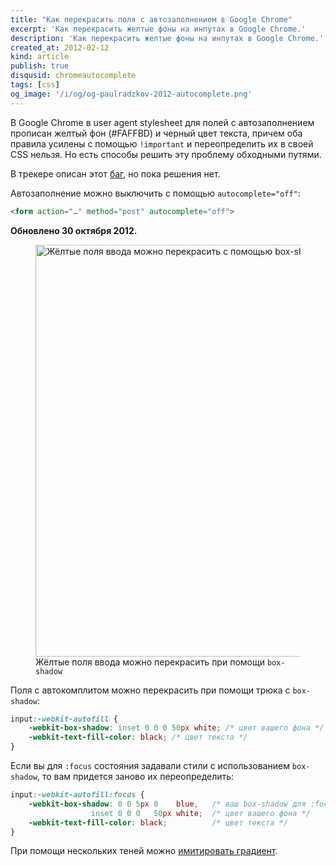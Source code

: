 ```yaml
---
title: "Как перекрасить поля с автозаполнением в Google Chrome"
excerpt: 'Как перекрасить желтые фоны на инпутах в Google Chrome.'
description: 'Как перекрасить желтые фоны на инпутах в Google Chrome.'
created_at: 2012-02-12
kind: article
publish: true
disqusid: chromeautocomplete
tags: [css]
og_image: '/i/og/og-paulradzkov-2012-autocomplete.png'
---
```


В Google Chrome в user agent stylesheet для полей с автозаполнением прописан желтый фон (#FAFFBD) и черный цвет текста, причем оба правила усилены с помощью <code class="hljs-important">!important</code> и переопределить их в своей CSS нельзя. Но есть способы решить эту проблему обходными путями.

<!-- cut -->

В трекере описан этот <a href="http://code.google.com/p/chromium/issues/detail?id=46543">баг</a>, но <time datetime="2012-10-30">пока</time> решения нет.

Автозаполнение можно выключить с помощью <code class="hljs-tag"><span class="hljs-attribute">autocomplete</span>=<span class="hljs-value">"off"</span></code>:

```html
<form action="…" method="post" autocomplete="off">
```

**Обновлено 30 октября 2012.**

<figure>
    <img src="chrome-autocomplete-recolor.gif" width="998" height="659" alt="Жёлтые поля ввода можно перекрасить с помощью box-shadow"/>
    <figcaption>Жёлтые поля ввода можно перекрасить при помощи <code class="hljs-attribute">box-shadow</code></figcaption>
</figure>

Поля c автокомплитом можно перекрасить при помощи трюка с <code class="hljs-attribute">box-shadow</code>:

```css
input:-webkit-autofill {
    -webkit-box-shadow: inset 0 0 0 50px white; /* цвет вашего фона */
    -webkit-text-fill-color: black; /* цвет текста */
}
```

Если вы для <code class="hljs-pseudo">:focus</code> состояния задавали стили с использованием <code class="hljs-attribute">box-shadow</code>, то вам придется заново их переопределить:

```css
input:-webkit-autofill:focus {
    -webkit-box-shadow: 0 0 5px 0    blue,   /* ваш box-shadow для :focus */
                  inset 0 0 0   50px white;  /* цвет вашего фона */
    -webkit-text-fill-color: black;          /* цвет текста */
}
```

При помощи нескольких теней можно <a href="/demo/box-shadow_instead_gradient/">имитировать градиент</a>.
